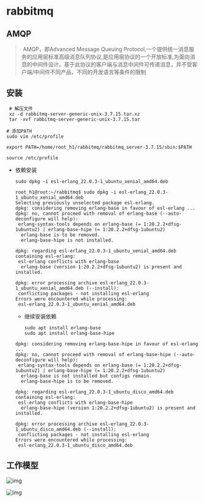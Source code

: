# rabbitmq

## AMQP

> ​	AMQP，即Advanced Message Queuing Protocol,一个提供统一消息服务的应用层标准高级消息队列协议,是应用层协议的一个开放标准,为面向消息的中间件设计。基于此协议的客户端与消息中间件可传递消息，并不受客户端/中间件不同产品，不同的开发语言等条件的限制

## 安装

```shell
 # 解压文件
 xz -d rabbitmq-server-generic-unix-3.7.15.tar.xz 
 tar -xvf rabbitmq-server-generic-unix-3.7.15.tar 

# 添加PATH
sudo vim /etc/profile

export PATH=/home/root_h1/rabbitmq/rabbitmq_server-3.7.15/sbin:$PATH

source /etc/profile

```



- 依赖安装

  ```shell
  sudo dpkg -i esl-erlang_22.0.3-1_ubuntu_xenial_amd64.deb
  
  ```

  ```
  root_h1@root:~/rabbitmq$ sudo dpkg -i esl-erlang_22.0.3-1_ubuntu_xenial_amd64.deb 
  Selecting previously unselected package esl-erlang.
  dpkg: considering removing erlang-base in favour of esl-erlang ...
  dpkg: no, cannot proceed with removal of erlang-base (--auto-deconfigure will help):
   erlang-syntax-tools depends on erlang-base (= 1:20.2.2+dfsg-1ubuntu2) | erlang-base-hipe (= 1:20.2.2+dfsg-1ubuntu2)
    erlang-base is to be removed.
    erlang-base-hipe is not installed.
  
  dpkg: regarding esl-erlang_22.0.3-1_ubuntu_xenial_amd64.deb containing esl-erlang:
   esl-erlang conflicts with erlang-base
    erlang-base (version 1:20.2.2+dfsg-1ubuntu2) is present and installed.
  
  dpkg: error processing archive esl-erlang_22.0.3-1_ubuntu_xenial_amd64.deb (--install):
   conflicting packages - not installing esl-erlang
  Errors were encountered while processing:
   esl-erlang_22.0.3-1_ubuntu_xenial_amd64.deb
  
  ```

  - 继续安装依赖

    ```shell
    sudo apt install erlang-base
    sudo apt install erlang-base-hipe
    ```

  ```
  dpkg: considering removing erlang-base-hipe in favour of esl-erlang ...
  dpkg: no, cannot proceed with removal of erlang-base-hipe (--auto-deconfigure will help):
   erlang-syntax-tools depends on erlang-base (= 1:20.2.2+dfsg-1ubuntu2) | erlang-base-hipe (= 1:20.2.2+dfsg-1ubuntu2)
    erlang-base is not installed but configs remain.
    erlang-base-hipe is to be removed.
  
  dpkg: regarding esl-erlang_22.0.3-1_ubuntu_disco_amd64.deb containing esl-erlang:
   esl-erlang conflicts with erlang-base-hipe
    erlang-base-hipe (version 1:20.2.2+dfsg-1ubuntu2) is present and installed.
  
  dpkg: error processing archive esl-erlang_22.0.3-1_ubuntu_disco_amd64.deb (--install):
   conflicting packages - not installing esl-erlang
  Errors were encountered while processing:
   esl-erlang_22.0.3-1_ubuntu_disco_amd64.deb
  
  ```

  





## 工作模型

![img](assets/1.png)

![img](https://img-blog.csdnimg.cn/20190116161502821.png?x-oss-process=image/watermark,type_ZmFuZ3poZW5naGVpdGk,shadow_10,text_aHR0cHM6Ly9ibG9nLmNzZG4ubmV0L3UwMTA5OTQ5NjY=,size_16,color_FFFFFF,t_70)
